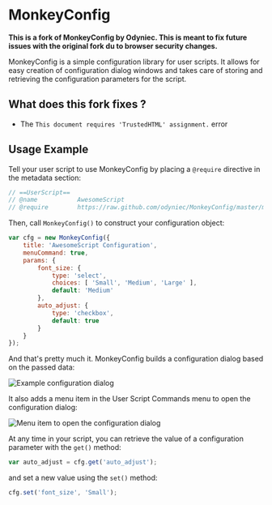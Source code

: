 MonkeyConfig
============

**This is a fork of MonkeyConfig by Odyniec. This is meant to fix future issues with the original fork du to browser security changes.**

MonkeyConfig is a simple configuration library for user scripts. It allows for
easy creation of configuration dialog windows and takes care of storing and
retrieving the configuration parameters for the script.

What does this fork fixes ?
-------------

- The `This document requires 'TrustedHTML' assignment.` error

Usage Example
-------------

Tell your user script to use MonkeyConfig by placing a `@require` directive in
the metadata section:

```javascript
// ==UserScript==
// @name           AwesomeScript
// @require        https://raw.github.com/odyniec/MonkeyConfig/master/monkeyconfig.js
```

Then, call `MonkeyConfig()` to construct your configuration object:

```javascript
var cfg = new MonkeyConfig({
    title: 'AwesomeScript Configuration',
    menuCommand: true,
    params: {
        font_size: {
            type: 'select',
            choices: [ 'Small', 'Medium', 'Large' ],
            default: 'Medium'
        },
        auto_adjust: {
            type: 'checkbox',
            default: true
        }
    }
});
```

And that's pretty much it. MonkeyConfig builds a configuration dialog based on
the passed data:

<!--
![Example configuration dialog](http://wwwtest.odyniec.net/projects/monkeyconfig/dialog.png)
-->
![Example configuration dialog](http://img691.imageshack.us/img691/6382/dialogs.png)

It also adds a menu item in the User Script Commands menu to open the
configuration dialog:

<!--
![Menu item to open the configuration dialog](http://wwwtest.odyniec.net/projects/monkeyconfig/menu_item.png)
-->
![Menu item to open the configuration dialog](http://img651.imageshack.us/img651/325/menuitemopc.png)

At any time in your script, you can retrieve the value of a configuration
parameter with the `get()` method:

```javascript
var auto_adjust = cfg.get('auto_adjust');
```

and set a new value using the `set()` method:

```javascript
cfg.set('font_size', 'Small');
```
